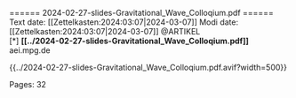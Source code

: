 ====== 2024-02-27-slides-Gravitational_Wave_Colloqium.pdf ======
Text date: [[Zettelkasten:2024:03:07|2024-03-07]] Modi date: [[Zettelkasten:2024:03:07|2024-03-07]]
@ARTIKEL  
[*] **[[../2024-02-27-slides-Gravitational_Wave_Colloqium.pdf]]** 
aei.mpg.de


{{../2024-02-27-slides-Gravitational_Wave_Colloqium.pdf.avif?width=500}}

Pages:           32


 
